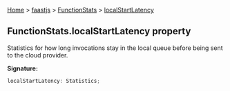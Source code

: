 [Home](./index) &gt; [faastjs](./faastjs.md) &gt; [FunctionStats](./faastjs.functionstats.md) &gt; [localStartLatency](./faastjs.functionstats.localstartlatency.md)

## FunctionStats.localStartLatency property

Statistics for how long invocations stay in the local queue before being sent to the cloud provider.

<b>Signature:</b>

```typescript
localStartLatency: Statistics;
```
